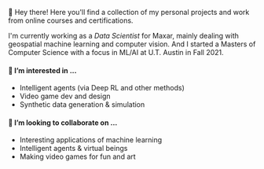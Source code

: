 👋 Hey there!  Here you'll find a collection of my personal projects and work from online courses and certifications.

I'm currently working as a *Data Scientist* for Maxar, mainly dealing with geospatial machine learning and computer vision.  And I started a Masters of Computer Science with a focus in ML/AI at U.T. Austin in Fall 2021.

#### 👀 I’m interested in ...
  * Intelligent agents (via Deep RL and other methods)
  * Video game dev and design
  * Synthetic data generation & simulation
  
#### 💞️ I’m looking to collaborate on ...
  * Interesting applications of machine learning
  * Intelligent agents & virtual beings
  * Making video games for fun and art

<!---
tpedelose/tpedelose is a ✨ special ✨ repository because its `README.md` (this file) appears on your GitHub profile.
You can click the Preview link to take a look at your changes.
--->
